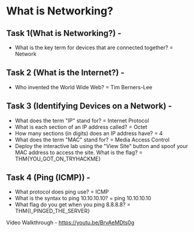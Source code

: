 # What is Networking?
## Task 1(What is Networking?) - 
* What is the key term for devices that are connected together?
 = Network
## Task 2 (What is the Internet?) - 
* Who invented the World Wide Web?
 = Tim Berners-Lee
## Task 3 (Identifying Devices on a Network) - 
* What does the term "IP" stand for?
 = Internet Protocol
* What is each section of an IP address called?
 = Octet
* How many sections (in digits) does an IP address have? 
 = 4
* What does the term "MAC" stand for?
 = Media Access Control
* Deploy the interactive lab using the "View Site" button and spoof your MAC address to access the site.  What is the flag?
 = THM{YOU_GOT_ON_TRYHACKME}
## Task 4 (Ping (ICMP)) - 
* What protocol does ping use?
 = ICMP
* What is the syntax to ping 10.10.10.10?
 = ping 10.10.10.10
* What flag do you get when you ping 8.8.8.8?
 = THM{I_PINGED_THE_SERVER}

Video Walkthrough - https://youtu.be/BrvAeMDts0g